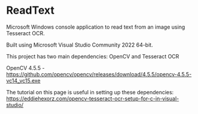 # ReadText
Microsoft Windows console application to read text from an image using Tesseract OCR.

Built using Microsoft Visual Studio Community 2022 64-bit.

This project has two main dependencies: OpenCV and Tesseract OCR

OpenCV 4.5.5 - https://github.com/opencv/opencv/releases/download/4.5.5/opencv-4.5.5-vc14_vc15.exe

The tutorial on this page is useful in setting up these dependencies:
https://eddiehexorz.com/opencv-tesseract-ocr-setup-for-c-in-visual-studio/
